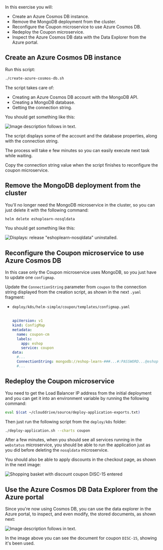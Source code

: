 In this exercise you will:

- Create an Azure Cosmos DB instance.
- Remove the MongoDB deployment from the cluster.
- Reconfigure the Coupon microservice to use Azure Cosmos DB.
- Redeploy the Coupon microservice.
- Inspect the Azure Cosmos DB data with the Data Explorer from the Azure portal.

## Create an Azure Cosmos DB instance

Run this script:

```bash
./create-azure-cosmos-db.sh
```

The script takes care of:

- Creating an Azure Cosmos DB account with the MongoDB API.
- Creating a MongoDB database.
- Getting the connection string.

You should get something like this:

![Image description follows in text.](media/create-azure-cosmos-db.png)

The script displays some of the account and the database properties, along with the connection string.

The process will take e few minutes so you can easily execute next task while waiting.

Copy the connection string value when the script finishes to reconfigure the coupon microservice.

## Remove the MongoDB deployment from the cluster

You'll no longer need the MongoDB microservice in the cluster, so you can just delete it with the following command:

```bash
helm delete eshoplearn-nosqldata
```

You should get something like this:

![Displays: release "eshoplearn-nosqldata" uninstalled.](media/delete-mongodb.png)

## Reconfigure the Coupon microservice to use Azure Cosmos DB

In this case only the Coupon microservice uses MongoDB, so you just have to update one `configmap`.

Update the `ConnectionString` parameter from `coupon` to the connection string displayed from the creation script, as shown in the next `.yaml` fragment:

- `deploy/k8s/helm-simple/coupon/templates/configmap.yaml`<br><br>

    ```yml
    apiVersion: v1
    kind: ConfigMap
    metadata:
      name: coupon-cm
      labels:
        app: eshop
        service: coupon
    data:
      #...
      ConnectionString: mongodb://eshop-learn-###...#:PASSWORD...@eshop-learn-###...#.documents.azure.com:10255/?ssl=true&replicaSet=globaldb
      #...
    ```

## Redeploy the Coupon microservice

You need to get the Load Balancer IP address from the initial deployment and you can get it into an environment variable by running the following command:

```bash
eval $(cat ~/clouddrive/source/deploy-application-exports.txt)
```

Then just run the following script from the `deploy/k8s` folder:

```bash
./deploy-application.sh --charts coupon
```

After a few minutes, when you should see all services running in the `webstatus` microservice, you should be able to run the application just as you did before deleting the `nosqldata` microservice.

You should also be able to apply discounts in the checkout page, as shown in the next image:

![Shopping basket with discount coupon DISC-15 entered](media/coupon.png)

## Use the Azure Cosmos DB Data Explorer from the Azure portal

Since you're now using Cosmos DB, you can use the data explorer in the Azure portal, to inspect, and even modify, the stored documents, as shown next:

![Image description follows in text.](media/cosmos-db-data-explorer.png)

In the image above you can see the document for coupon `DISC-15`, showing it's been used.
